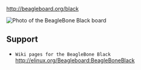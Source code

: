 http://beagleboard.org/black

![Photo of the BeagleBone Black board](http://beagleboard.org/static/ti/product_detail_black_sm.jpg)

Support
-------

* `Wiki pages for the BeagleBone Black ` [<http://elinux.org/Beagleboard:BeagleBoneBlack>](http://elinux.org/Beagleboard:BeagleBoneBlack)
